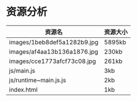 # 资源分析

| 资源名 | 资源大小 |
| --- | --- |
| images/1beb8def5a1282b9.jpg | 5895kb |
| images/af4aa13b136a1876.jpg | 230kb |
| images/cce1773afcf73c08.jpg | 261kb |
| js/main.js | 3kb |
| js/runtime~main.js.js | 2kb |
| index.html | 1kb |
